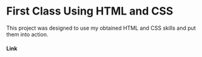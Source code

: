 # First Class Using HTML and CSS

This project was designed to use my obtained HTML and CSS skills and put them into action.

#### Link
